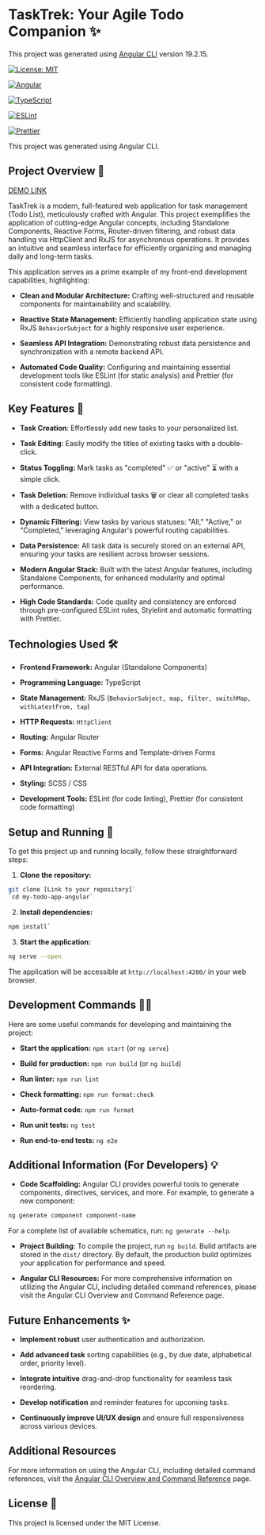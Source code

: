 # TaskTrek: Your Agile Todo Companion ✨

This project was generated using [Angular CLI](https://github.com/angular/angular-cli) version 19.2.15.

[![License: MIT](https://img.shields.io/badge/License-MIT-yellow.svg)](https://opensource.org/licenses/MIT)

[![Angular](https://img.shields.io/badge/Angular-DD0031?style=for-the-badge&logo=angular&logoColor=white)](https://angular.io/)

[![TypeScript](https://img.shields.io/badge/TypeScript-007ACC?style=for-the-badge&logo=typescript&logoColor=white)](https://www.typescriptlang.org/)

[![ESLint](https://img.shields.io/badge/ESLint-4B32C3?style=for-the-badge&logo=eslint&logoColor=white)](https://eslint.org/)

[![Prettier](https://img.shields.io/badge/Prettier-F7B93E?style=for-the-badge&logo=prettier&logoColor=white)](https://prettier.io/)

This project was generated using Angular CLI.

## Project Overview 🚀

[DEMO LINK](https://Opokhvalenko.github.io/task-trek-angular/)

TaskTrek is a modern, full-featured web application for task management (Todo List), meticulously crafted with Angular. This project exemplifies the application of cutting-edge Angular concepts, including Standalone Components, Reactive Forms, Router-driven filtering, and robust data handling via HttpClient and RxJS for asynchronous operations. It provides an intuitive and seamless interface for efficiently organizing and managing daily and long-term tasks.

This application serves as a prime example of my front-end development capabilities, highlighting:

- **Clean and Modular Architecture:** Crafting well-structured and reusable components for maintainability and scalability.

- **Reactive State Management:** Efficiently handling application state using RxJS `BehaviorSubject` for a highly responsive user experience.

* **Seamless API Integration:** Demonstrating robust data persistence and synchronization with a remote backend API.

- **Automated Code Quality:** Configuring and maintaining essential development tools like ESLint (for static analysis) and Prettier (for consistent code formatting).

## Key Features 📝

- **Task Creation**: Effortlessly add new tasks to your personalized list.

- **Task Editing:** Easily modify the titles of existing tasks with a double-click.

- **Status Toggling:** Mark tasks as "completed" ✅ or "active" ⏳ with a simple click.

- **Task Deletion:** Remove individual tasks 🗑️ or clear all completed tasks with a dedicated button.

- **Dynamic Filtering:** View tasks by various statuses: "All," "Active," or "Completed," leveraging Angular's powerful routing capabilities.

- **Data Persistence:** All task data is securely stored on an external API, ensuring your tasks are resilient across browser sessions.

- **Modern Angular Stack:** Built with the latest Angular features, including Standalone Components, for enhanced modularity and optimal performance.

- **High Code Standards:** Code quality and consistency are enforced through pre-configured ESLint rules, Stylelint and automatic formatting with Prettier.

## Technologies Used 🛠️

- **Frontend Framework:** Angular (Standalone Components)

- **Programming Language:** TypeScript

- **State Management:** RxJS (`BehaviorSubject, map, filter, switchMap, withLatestFrom, tap`)

- **HTTP Requests:** `HttpClient`

- **Routing:** Angular Router

- **Forms:** Angular Reactive Forms and Template-driven Forms

- **API Integration:** External RESTful API for data operations.

- **Styling:** SCSS / CSS

- **Development Tools:** ESLint (for code linting), Prettier (for consistent code formatting)

## Setup and Running 🚀

To get this project up and running locally, follow these straightforward steps:

1. **Clone the repository:**

```bash
git clone [Link to your repository]`
`cd my-todo-app-angular`
```

2. **Install dependencies:**

```bash
npm install`
```

3. **Start the application:**

```bash
ng serve --open
```

The application will be accessible at `http://localhost:4200/` in your web browser.

## Development Commands 👨‍💻

Here are some useful commands for developing and maintaining the project:

- **Start the application:** `npm start` (or `ng serve`)

- **Build for production:** `npm run build` (or `ng build`)

- **Run linter:** `npm run lint`

- **Check formatting:** `npm run format:check`

- **Auto-format code:** `npm run format`

- **Run unit tests:** `ng test`

- **Run end-to-end tests:** `ng e2e`

## Additional Information (For Developers) 💡

- **Code Scaffolding:** Angular CLI provides powerful tools to generate components, directives, services, and more.
  For example, to generate a new component:

```bash
ng generate component component-name
```

For a complete list of available schematics, run: `ng generate --help`.

- **Project Building:** To compile the project, run `ng build`. Build artifacts are stored in the `dist/` directory. By default, the production build optimizes your application for performance and speed.

- **Angular CLI Resources:** For more comprehensive information on utilizing the Angular CLI, including detailed command references, please visit the Angular CLI Overview and Command Reference page.

## Future Enhancements ✨

- **Implement robust** user authentication and authorization.

- **Add advanced task** sorting capabilities (e.g., by due date, alphabetical order, priority level).

- **Integrate intuitive** drag-and-drop functionality for seamless task reordering.

- **Develop notification** and reminder features for upcoming tasks.

- **Continuously improve UI/UX design** and ensure full responsiveness across various devices.

## Additional Resources

For more information on using the Angular CLI, including detailed command references, visit the [Angular CLI Overview and Command Reference](https://angular.dev/tools/cli) page.

## License 📜

This project is licensed under the MIT License.
